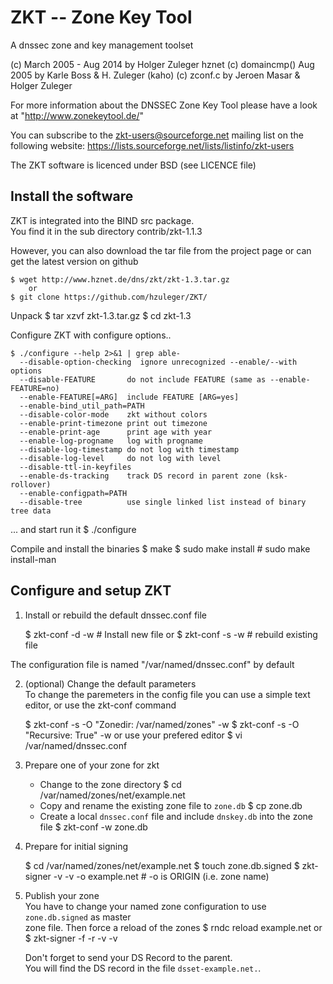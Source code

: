 ZKT -- Zone Key Tool
====================

A dnssec zone and key management toolset

(c) March 2005 - Aug 2014 by  Holger Zuleger  hznet
(c) domaincmp() Aug 2005 by Karle Boss & H. Zuleger (kaho)
(c) zconf.c by Jeroen Masar & Holger Zuleger

For more information about the DNSSEC Zone Key Tool please
have a look at "http://www.zonekeytool.de/"

You can subscribe to the zkt-users@sourceforge.net mailing list
on the following website: https://lists.sourceforge.net/lists/listinfo/zkt-users

The ZKT software is licenced under BSD (see LICENCE file)

## Install the software

ZKT is integrated into the BIND src package.  
You find it in the sub directory contrib/zkt-1.1.3

However, you can also download the tar file from the project page
or can get the latest version on github

	$ wget http://www.hznet.de/dns/zkt/zkt-1.3.tar.gz
		or 
	$ git clone https://github.com/hzuleger/ZKT/

Unpack
	$ tar xzvf zkt-1.3.tar.gz
	$ cd zkt-1.3

Configure ZKT with configure options..

	$ ./configure --help 2>&1 | grep able-
	  --disable-option-checking  ignore unrecognized --enable/--with options
	  --disable-FEATURE       do not include FEATURE (same as --enable-FEATURE=no)
	  --enable-FEATURE[=ARG]  include FEATURE [ARG=yes]
	  --enable-bind_util_path=PATH
	  --disable-color-mode    zkt without colors
	  --enable-print-timezone print out timezone
	  --enable-print-age      print age with year
	  --enable-log-progname   log with progname
	  --disable-log-timestamp do not log with timestamp
	  --disable-log-level     do not log with level
	  --disable-ttl-in-keyfiles
	  --enable-ds-tracking    track DS record in parent zone (ksk-rollover)
	  --enable-configpath=PATH
	  --disable-tree          use single linked list instead of binary tree data

... and start run it
	$ ./configure

Compile and install the binaries
	$ make
	$ sudo make install
	# sudo make install-man

## Configure and setup ZKT

1. Install or rebuild the default dnssec.conf file 

	$ zkt-conf -d -w	# Install new file
		or
	$ zkt-conf -s -w	# rebuild existing file

The configuration file is named "/var/named/dnssec.conf" by default

2. (optional) Change the default parameters  
   To change the paremeters in the config file you can use a simple text  
   editor, or use the zkt-conf command

	$ zkt-conf -s -O "Zonedir: /var/named/zones" -w
	$ zkt-conf -s -O "Recursive: True" -w
		or use your prefered editor 
	$ vi /var/named/dnssec.conf

3. Prepare one of your zone for zkt

   * Change to the zone directory
	$ cd /var/named/zones/net/example.net
   * Copy and rename the existing zone file to `zone.db`
	$ cp <zonefile> zone.db
   * Create a local `dnssec.conf` file and include `dnskey.db` into the zone file
	$ zkt-conf -w zone.db		

4. Prepare for initial signing

	$ cd /var/named/zones/net/example.net
	$ touch zone.db.signed
	$ zkt-signer -v -v -o example.net	# -o is ORIGIN (i.e. zone name)

5. Publish your zone  
   You have to change your named zone configuration to use `zone.db.signed` as master  
   zone file.
   Then force a reload of the zones
	$ rndc reload example.net
		or
	$ zkt-signer -f -r -v -v

   Don't forget to send your DS Record to the parent.  
   You will find the DS record in the file `dsset-example.net.`.

